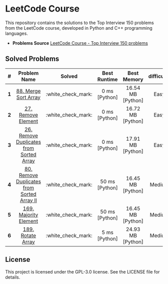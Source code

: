 # LeetCode Course
This repository contains the solutions to the Top Interview 150 problems from the LeetCode course, developed in Python and C++ programming languages.

- **Problems Source** <a href="https://leetcode.com/studyplan/top-interview-150/" target="_blank">LeetCode Course - Top Interview 150 problems</a>

## Solved Problems


<table>
    <thead>
        <tr>
            <th>#</th>
            <th>Problem Name</th>
            <th>Solved</th>
            <th>Best Runtime</th>
            <th>Best Memory</th>
            <th>difficulty</th>
            <th>Sub-Category</th>
        </tr>
    <thead>
    <tbody align="center">
        <tr>
            <td><b>1</b></td>
            <td><a href="https://leetcode.com/problems/merge-sorted-array/description/?source=submission-ac" target="_blank">88. Merge Sort Array</a></td>
            <td>:white_check_mark:</td>
            <td>0 ms [Python]</td>
            <td>16.54 MB [Python]</td>
            <td> Easy</td>
            <td rowspan=25>Array</td>
        </tr>
        <tr>
            <td><b>2</b></td>
            <td><a href="https://leetcode.com/problems/remove-element/?envType=study-plan-v2&envId=top-interview-150" target="_blank">27. Remove Element</a></td>
            <td>:white_check_mark:</td>
            <td>0 ms [Python]</td>
            <td>16.72 MB [Python]</td>
            <td> Easy</td>
        </tr>
        <tr>
            <td><b>3</b></td>
            <td><a href="https://leetcode.com/problems/remove-duplicates-from-sorted-array/description/?envType=study-plan-v2&envId=top-interview-150" target="_blank">26. Remove Duplicates from Sorted Array</a></td>
            <td>:white_check_mark:</td>
            <td>0 ms [Python]</td>
            <td>17.91 MB [Python]</td>
            <td> Easy </td>
        </tr>
        <tr>
            <td><b>4</b></td>
            <td><a href="https://leetcode.com/problems/remove-duplicates-from-sorted-array-ii/description/?envType=study-plan-v2&envId=top-interview-150" target="_blank">80. Remove Duplicates from Sorted Array II</a></td>
            <td>:white_check_mark:</td>
            <td>50 ms [Python]</td>
            <td>16.45 MB [Python]</td>
            <td> Medium</td>
        </tr>
        <tr>
            <td><b>5</b></td>
            <td><a href="https://leetcode.com/problems/majority-element/?envType=study-plan-v2&envId=top-interview-150" target="_blank">169. Majority Element</a></td>
            <td>:white_check_mark:</td>
            <td>50 ms [Python]</td>
            <td>16.45 MB [Python]</td>
            <td> Medium</td>
        </tr>
        <tr>
            <td><b>6</b></td>
            <td><a href="https://leetcode.com/problems/rotate-array/?envType=study-plan-v2&envId=top-interview-150" target="_blank">189. Rotate Array</a></td>
            <td>:white_check_mark:</td>
            <td>5 ms [Python]</td>
            <td>24.93 MB [Python]</td>
            <td> Medium</td>
        </tr>
    </tbody>
</table>


## License
This project is licensed under the GPL-3.0 license. See the LICENSE file for details.
 
